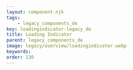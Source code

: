 ```yaml
---
layout: component.njk
tags: 
    - legacy_components_de
key: loadingindicator-legacy_de
title: Loading Indicator
parent: legacy_components_de
image: legacy/overview/loadingindicator.webp
keywords: 
order: 130
---
```


